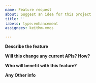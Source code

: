 ```yaml
---
name: Feature request
about: Suggest an idea for this project
title: ''
labels: type:enhancement
assignees: keithm-xmos

---
```


**Describe the feature**

**Will this change any current APIs? How?**

**Who will benefit with this feature?**

**Any Other info**
